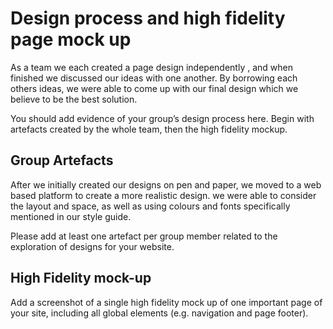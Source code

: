 # Design process and high fidelity page mock up

As a team we each created a page design independently , and when finished we discussed our ideas with one another. By borrowing each others ideas, we were able to come up with our final design which we believe to be the best solution. 

You should add evidence of your group’s design process here. Begin with artefacts created by the whole team, then the high fidelity mockup.

## Group Artefacts

After we initially created our designs on pen and paper, we moved to a web based platform to create a more realistic design. we were able to consider the layout and space, as well as using colours and fonts specifically mentioned in our style guide. 

Please add at least one artefact per group member related to the exploration of designs for your website.

## High Fidelity mock-up

Add a screenshot of a single high fidelity mock up of one important page of your site, including all global elements (e.g. navigation and page footer).
